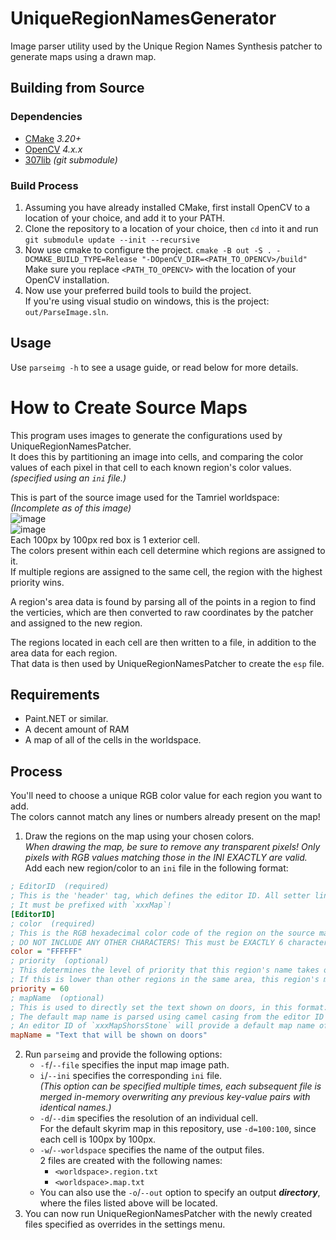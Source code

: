 # UniqueRegionNamesGenerator
Image parser utility used by the Unique Region Names Synthesis patcher to generate maps using a drawn map.

## Building from Source

### Dependencies
- [CMake](https://cmake.org/download) _3.20+_
- [OpenCV](https://github.com/opencv/opencv) _4.x.x_
- [307lib](https://github.com/radj307/307lib) _(git submodule)_

### Build Process
 1. Assuming you have already installed CMake, first install OpenCV to a location of your choice, and add it to your PATH.
 2. Clone the repository to a location of your choice, then `cd` into it and run `git submodule update --init --recursive`
 3. Now use cmake to configure the project. `cmake -B out -S . -DCMAKE_BUILD_TYPE=Release "-DOpenCV_DIR=<PATH_TO_OPENCV>/build"`  
    Make sure you replace `<PATH_TO_OPENCV>` with the location of your OpenCV installation.  
 4. Now use your preferred build tools to build the project.  
    If you're using visual studio on windows, this is the project: `out/ParseImage.sln`.
 
## Usage
 Use `parseimg -h` to see a usage guide, or read below for more details.


# How to Create Source Maps

This program uses images to generate the configurations used by UniqueRegionNamesPatcher.  
It does this by partitioning an image into cells, and comparing the color values of each pixel in that cell to each known region's color values. _(specified using an `ini` file.)_  

This is part of the source image used for the Tamriel worldspace: _(Incomplete as of this image)_  
![image](https://user-images.githubusercontent.com/1927798/163854632-59bccec2-0b7f-4ab0-9e35-705c675b3ebb.png)  
![image](https://user-images.githubusercontent.com/1927798/163854701-06edfe6f-818f-48ed-b194-65636676f949.png)  
Each 100px by 100px red box is 1 exterior cell.  
The colors present within each cell determine which regions are assigned to it.  
If multiple regions are assigned to the same cell, the region with the highest priority wins.

A region's area data is found by parsing all of the points in a region to find the verticies, which are then converted to raw coordinates by the patcher and assigned to the new region.  

The regions located in each cell are then written to a file, in addition to the area data for each region.  
That data is then used by UniqueRegionNamesPatcher to create the `esp` file.

## Requirements
- Paint.NET or similar.
- A decent amount of RAM
- A map of all of the cells in the worldspace.

## Process

You'll need to choose a unique RGB color value for each region you want to add.  
The colors cannot match any lines or numbers already present on the map!

 1. Draw the regions on the map using your chosen colors.  
    _When drawing the map, be sure to remove any transparent pixels! Only pixels with RGB values matching those in the INI EXACTLY are valid._  
    Add each new region/color to an `ini` file in the following format:
```ini
; EditorID  (required)
; This is the 'header' tag, which defines the editor ID. All setter lines belong to the header they are located in.
; It must be prefixed with `xxxMap`!
[EditorID]
; color  (required)
; This is the RGB hexadecimal color code of the region on the source map. If you're using Paint.NET, paste the hex color here.
; DO NOT INCLUDE ANY OTHER CHARACTERS! This must be EXACTLY 6 characters long!
color = "FFFFFF"
; priority  (optional)
; This determines the level of priority that this region's name takes over other regions in the same areas.
; If this is lower than other regions in the same area, this region's map name won't be shown on doors.
priority = 60
; mapName  (optional)
; This is used to directly set the text shown on doors, in this format: `Open <mapName>`. Spaces are allowed.
; The default map name is parsed using camel casing from the editor ID field. (Excluding the `xxxMap` prefix.)
; An editor ID of `xxxMapShorsStone` will provide a default map name of `Shors Stone`, which appears on doors as `Open Shors Stone`.
mapName = "Text that will be shown on doors"
```
 2. Run `parseimg` and provide the following options:
    - `-f`/`--file` specifies the input map image path.
    - `i`/`--ini` specifies the corresponding `ini` file.  
      _(This option can be specified multiple times, each subsequent file is merged in-memory overwriting any previous key-value pairs with identical names.)_
    - `-d`/`--dim` specifies the resolution of an individual cell.  
      For the default skyrim map in this repository, use `-d=100:100`, since each cell is 100px by 100px.
    - `-w`/`--worldspace` specifies the name of the output files.  
      2 files are created with the following names:
      - `<worldspace>.region.txt`
      - `<worldspace>.map.txt`
    - You can also use the `-o`/`--out` option to specify an output ___directory___, where the files listed above will be located.
 3. You can now run UniqueRegionNamesPatcher with the newly created files specified as overrides in the settings menu.
